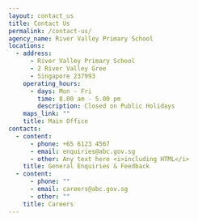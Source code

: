 ```yaml
---
layout: contact_us
title: Contact Us
permalink: /contact-us/
agency_name: River Valley Primary School
locations:
  - address:
      - River Valley Primary School
      - 2 River Valley Gree
      - Singapore 237993
    operating_hours:
      - days: Mon - Fri
        time: 8.00 am - 5.00 pm
        description: Closed on Public Holidays
    maps_link: ""
    title: Main Office
contacts:
  - content:
      - phone: +65 6123 4567
      - email: enquiries@abc.gov.sg
      - other: Any text here <i>including HTML</i>
    title: General Enquiries & Feedback
  - content:
      - phone: ""
      - email: careers@abc.gov.sg
      - other: ""
    title: Careers
---
```

